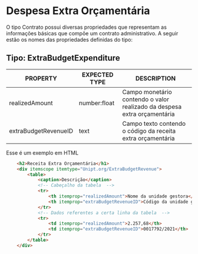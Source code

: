 # Despesa Extra Orçamentária

O tipo Contrato possui diversas propriedades que representam as informações básicas que compõe um contrato administrativo. A seguir estão os nomes das propriedades definidas do tipo:

## Tipo: ExtraBudgetExpenditure

| PROPERTY | EXPECTED TYPE | DESCRIPTION |
| ------ | ------ | ------ |
| realizedAmount | number:float | Campo monetário contendo o valor realizado da despesa extra orçamentária |
| extraBudgetRevenueID | text |  Campo texto contendo o código da receita extra orçamentária |

Esse é um exemplo em HTML
```html
    <h2>Receita Extra Orçamentária</h1>
    <div itemscope itemtype="Unipt.org/ExtraBudgetRevenue">
        <table>
            <caption>Descrição</caption>
            <!-- Cabeçalho da tabela  -->
            <tr>
                <th itemprop="realizedAmount">Nome da unidade gestora</th>
                <th itemprop="extraBudgetRevenueID">Código da unidade gestora</th>
            </tr>
            <!-- Dados referentes a certa linha da tabela  -->
            <tr>
                <td itemprop="realizedAmount">2.257,68</th>
                <td itemprop="extraBudgetRevenueID">0017792/2021</th>
            </tr>
        </table>
    </div>
```

